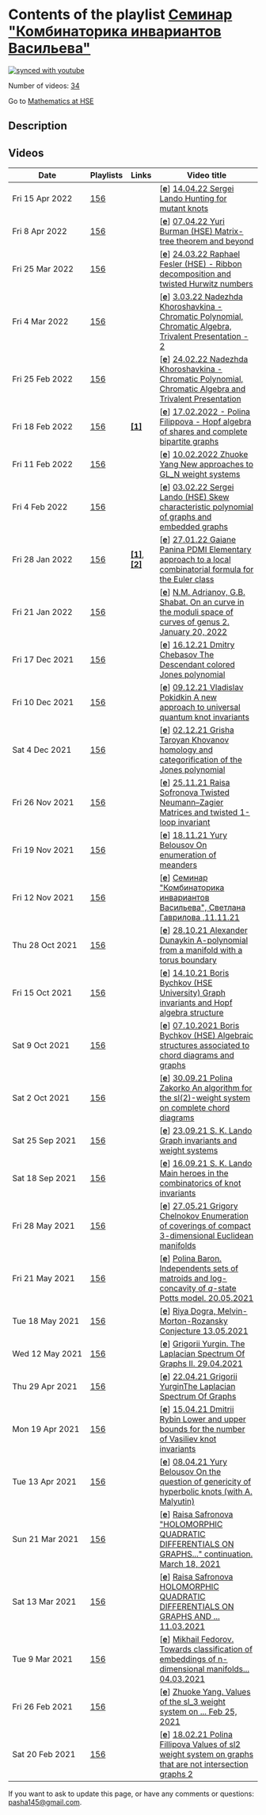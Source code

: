 # Contents of the playlist [Семинар "Комбинаторика инвариантов Васильева"](https://www.youtube.com/playlist?list=PLq3E5oubNNoCvslSyRxSk7hu77WxK9FU4)

[![synced with youtube](https://img.shields.io/github/last-commit/mathphysschool/mathphysschool.github.io/autoupdate1?label=synced%20with%20youtube)](https://github.com/mathphysschool/mathphysschool.github.io/commits/autoupdate1)

Number of videos: [34](#videos)

Go to [Mathematics at HSE](../README.md)

## Description



## Videos

|Date|Playlists|Links|Video title|
|---|---|---|---|
| Fri&nbsp;15&nbsp;Apr&nbsp;2022 | [156](../playlists/156 "Семинар &#34;Комбинаторика инвариантов Васильева&#34;") |  | [[**e**](https://studio.youtube.com/video/e7L-gVfE5mk/edit "Edit")] [14.04.22 Sergei Lando Hunting for mutant knots](https://www.youtube.com/watch?v=e7L-gVfE5mk&list=PLq3E5oubNNoCvslSyRxSk7hu77WxK9FU4) |
| Fri&nbsp;8&nbsp;Apr&nbsp;2022 | [156](../playlists/156 "Семинар &#34;Комбинаторика инвариантов Васильева&#34;") |  | [[**e**](https://studio.youtube.com/video/lx27mmHqriI/edit "Edit")] [07.04.22 Yuri Burman (HSE) Matrix-tree theorem and beyond](https://www.youtube.com/watch?v=lx27mmHqriI&list=PLq3E5oubNNoCvslSyRxSk7hu77WxK9FU4 "Let G be a finite loopless directed graph, its vertices numbered 1 to n, and let L(G) be a (n x n)-matrix (called Laplace matrix) such that its element at position (i,j) is the number of edges of G going from the vertex i to the vertex j; and its diagonal element at position (i,i) is the number of edges starting at i, with the minus sign. The coefficients of the characteristic polynomial of L(G) have geometric meaning: the coefficient at t^k is equal, up to a sign, to the number of based (n-k)-component subgraphs in G without cycles (even nonoriented ones)  This is called a matrix-tree theorem; its first version was proved by Kirchhoff as early as in 1847. The theorem is a starting point for a series of results involving graph theory (in particular, what is now called discrete differential geometry) and representation theory.") |
| Fri&nbsp;25&nbsp;Mar&nbsp;2022 | [156](../playlists/156 "Семинар &#34;Комбинаторика инвариантов Васильева&#34;") |  | [[**e**](https://studio.youtube.com/video/9DsO_7zv7sY/edit "Edit")] [24.03.22 Raphael Fesler (HSE) - Ribbon decomposition and twisted Hurwitz numbers](https://www.youtube.com/watch?v=9DsO_7zv7sY&list=PLq3E5oubNNoCvslSyRxSk7hu77WxK9FU4 "Classical Hurwitz numbers have many definitions, among them there is a topological one as the&#013;number of ways to glue ribbons to a collection of disks so as to obtain a given surface with boundary. &#013;A purely algebraic one as the number of ways to multiply transpositions so as to obtain a permutation of a given cyclic type ; &#013;and an algebro-geometric one as the number of ramified coverings of the sphere with a given type of ramification over the infinity. &#013;Furthermore the generating function of the Hurwitz numbers satisfies the cut-and-join equation and can be explicitly expressed via Schur polynomials.&#013;&#013;We will describe &#34;twisted&#34; versions of all this: ribbons are allowed to twist (literally), transpositions double, and the ramified coverings become conjugation-equivariant. Cut-and-join is replaced by the Laplace--Beltrami equation for the parameter a=2, and an explicit formula for the twisted Hurwitz numbers uses zonal polynomials instead of Schur.&#013;&#013;This is a joint work (arXiv:2107.13861) with Yurii Burman; the twisted ramified coverings were first studied by G.Chapuy and M.Dolega in arXiv:2004.07824.") |
| Fri&nbsp;4&nbsp;Mar&nbsp;2022 | [156](../playlists/156 "Семинар &#34;Комбинаторика инвариантов Васильева&#34;") |  | [[**e**](https://studio.youtube.com/video/dQqZ6pc4_7o/edit "Edit")] [3.03.22 Nadezhda Khoroshavkina - Chromatic Polynomial, Chromatic Algebra, Trivalent Presentation - 2](https://www.youtube.com/watch?v=dQqZ6pc4_7o&list=PLq3E5oubNNoCvslSyRxSk7hu77WxK9FU4 "According to the work of P. Fendley and V. Krushkal (arxiv 0806.3484), we will introduce the chromatic algebra. The generators of the chromatic algebra are the isotopy classes of plane graphs drawn in the rectangle, and some elements of this algebra are equivalent, according to relations on graph diagrams. We will show that the definition of the chromatic polynomial of a graph is well-defined on the elements of the chromatic algebra. Also, we will show that the chromatic algebra is isomorphic to the algebra constructed only on trivalent graphs, i. e. on graphs with internal vertices of degree three.") |
| Fri&nbsp;25&nbsp;Feb&nbsp;2022 | [156](../playlists/156 "Семинар &#34;Комбинаторика инвариантов Васильева&#34;") |  | [[**e**](https://studio.youtube.com/video/LVRNKu-VaUc/edit "Edit")] [24.02.22 Nadezhda Khoroshavkina - Chromatic Polynomial, Chromatic Algebra and Trivalent Presentation](https://www.youtube.com/watch?v=LVRNKu-VaUc&list=PLq3E5oubNNoCvslSyRxSk7hu77WxK9FU4 "According to the work of P. Fendley and V. Krushkal (arxiv 0806.3484), we will introduce the chromatic algebra. The generators of the chromatic algebra are the isotopy classes of plane graphs drawn in the rectangle, and some elements of this algebra are equivalent, according to relations on graph diagrams. We will show that the definition of the chromatic polynomial of a graph is well-defined on the elements of the chromatic algebra. Also, we will show that the chromatic algebra is isomorphic to the algebra constructed only on trivalent graphs, i. e. on graphs with internal vertices of degree three.") |
| Fri&nbsp;18&nbsp;Feb&nbsp;2022 | [156](../playlists/156 "Семинар &#34;Комбинаторика инвариантов Васильева&#34;") | [**[1]**](https://youtu.be/IQ9KWgR1LR4?list=PLq3E5oubNNoCvslSyRxSk7hu77WxK9FU4) | [[**e**](https://studio.youtube.com/video/wG5z0x8710U/edit "Edit")] [17.02.2022 - Polina Filippova - Hopf algebra of shares and complete bipartite graphs](https://www.youtube.com/watch?v=wG5z0x8710U&list=PLq3E5oubNNoCvslSyRxSk7hu77WxK9FU4 "In her talk (30.09.2021) https://youtu.be/IQ9KWgR1LR4?list=PLq3E5oubNNoCvslSyRxSk7hu77WxK9FU4 Polina Zakorko introduced operators of adding chords to so-called shares of chord diagrams and used these operators to study values of the sl2 weight system on complete graphs Kn. M.E.Kazaryan used this technique to obtain some results for the values of this weight system on complete bipartite graphs Kn,k. Now we continue to apply this approach for studying values of the sl&#95;2 weight system on complete bipartite graphs. I will speak about the Hopf algebra of shares and about the sl2 weight system. Then I will discuss application of this approach to complete bipartite graphs.") |
| Fri&nbsp;11&nbsp;Feb&nbsp;2022 | [156](../playlists/156 "Семинар &#34;Комбинаторика инвариантов Васильева&#34;") |  | [[**e**](https://studio.youtube.com/video/mYU1mfCx5dI/edit "Edit")] [10.02.2022 Zhuoke Yang New approaches to GL&#95;N weight systems](https://www.youtube.com/watch?v=mYU1mfCx5dI&list=PLq3E5oubNNoCvslSyRxSk7hu77WxK9FU4 "In this talk, we give two ways to compute the values of gl&#95;N weight system. The first one is an extension of the gl&#95;N weight system to arbitrary permutations and a recursion to computing its values on permutations. For the second one, we use the Harish-Chandra isomorphism to develop one more algorithm for computing the corresponding weight system.") |
| Fri&nbsp;4&nbsp;Feb&nbsp;2022 | [156](../playlists/156 "Семинар &#34;Комбинаторика инвариантов Васильева&#34;") |  | [[**e**](https://studio.youtube.com/video/IZNOQFWUl2M/edit "Edit")] [03.02.22 Sergei Lando (HSE) Skew characteristic polynomial of graphs and embedded graphs](https://www.youtube.com/watch?v=IZNOQFWUl2M&list=PLq3E5oubNNoCvslSyRxSk7hu77WxK9FU4 "We introduce a new one-variable polynomial invariant of graphs, which we call the skew characteristic polynomial. For an oriented simple graph, this is just the characteristic polynomial of its anti-symmetric adjacency matrix. For nonoriented simple graphs the definition is different, but for a certain class of graphs (namely, for intersection graphs of chord diagrams), it gives the same answer if we endow such a graph with an orientation induced by the chord diagram.&#013;&#013;We prove that this invariant satisfies Vassiliev's $4$-term relations and determines therefore a finite type knot invariant. We investigate the behaviour of the polynomial with respect to the Hopf algebra structure on the space of graphs and show that it takes a constant value on any primitive element in this Hopf algebra.&#013;&#013;We also provide a two-variable extension of the skew characteristic polynomial to embedded graphs and delta-matroids. The $4$-term relations for the extended polynomial prove that it determines a finite type invariant of multicomponent links.&#013;&#013;The talk is based on a joint work with R.Dogra.") |
| Fri&nbsp;28&nbsp;Jan&nbsp;2022 | [156](../playlists/156 "Семинар &#34;Комбинаторика инвариантов Васильева&#34;") | [**[1]**](https://arxiv.org/abs/2201.00398), [**[2]**](http://www.mathnet.ru/links/6fac40105d1276baa8c1810be198b01d/znsl7160.pdf) | [[**e**](https://studio.youtube.com/video/K3qoE-IbFEc/edit "Edit")] [27.01.22 Gaiane Panina PDMI Elementary approach to a local combinatorial formula for the Euler class](https://www.youtube.com/watch?v=K3qoE-IbFEc&list=PLq3E5oubNNoCvslSyRxSk7hu77WxK9FU4 "In general, local combinatorial formulae explain how to explicitly compute characteristic classes of fiber bundles  in the case when the total space and the base are consistently triangulated. The local combinatorial formula (by Igusa and Mnёv-Sharygin) for the Euler class of a fiber bundles whose fiber is the oriented circle S^1 reduces  the computation to simple combinatorics of neclaces with colored beads.&#013;&#013;Following   https://arxiv.org/abs/2201.00398   we  prove an analogous formula for spherical fiber bundles (now the fiber is the oriented sphere S^n).  We use  Kazarian's multisections,  harmonic chains, and winding numbers. Prerequisites: very basic knowledge in  simplicial and cellular (co)homology theory  and vector bundles.&#013;&#013;For those interested in more advanced approach  with connections to other mathematical areas please see the recent paper by N. Mnёv http://www.mathnet.ru/links/6fac40105d1276baa8c1810be198b01d/znsl7160.pdf") |
| Fri&nbsp;21&nbsp;Jan&nbsp;2022 | [156](../playlists/156 "Семинар &#34;Комбинаторика инвариантов Васильева&#34;") |  | [[**e**](https://studio.youtube.com/video/FssT-1TeEjs/edit "Edit")] [N.M. Adrianov, G.B. Shabat. On an curve in the moduli space of curves of genus 2. January 20, 2022](https://www.youtube.com/watch?v=FssT-1TeEjs&list=PLq3E5oubNNoCvslSyRxSk7hu77WxK9FU4 "There are just 4 clean Belyi pairs of genus 2 and of the minimal possible degree 8. Two of them are quite hard to calculate. In the talk we shall present a nice curve in the moduli space of&#013;curves of genus 2 containing the corresponding two points. Some problems concerning this curves and its higher analogs will be discussed.") |
| Fri&nbsp;17&nbsp;Dec&nbsp;2021 | [156](../playlists/156 "Семинар &#34;Комбинаторика инвариантов Васильева&#34;") |  | [[**e**](https://studio.youtube.com/video/pHYG0iTkjd0/edit "Edit")] [16.12.21 Dmitry Chebasov The Descendant colored Jones polynomial](https://www.youtube.com/watch?v=pHYG0iTkjd0&list=PLq3E5oubNNoCvslSyRxSk7hu77WxK9FU4 "The colored Jones polynomial is a generalization of the well-known Jones polynomial. We shall review a realization of colored Jones polynomial that arose in the recent work of D. Zagier and S. Garoufalidis. More precisely, a colored Jones polynomial J&#95;n(q) is a family of polynomials parametrized by n. We generalize it further to the descendant colored Jones polynomial. It is a two-parameter family of polynomials from which we will obtain J&#95;n(q) and other related invariants.") |
| Fri&nbsp;10&nbsp;Dec&nbsp;2021 | [156](../playlists/156 "Семинар &#34;Комбинаторика инвариантов Васильева&#34;") |  | [[**e**](https://studio.youtube.com/video/_TOu6D98DMY/edit "Edit")] [09.12.21 Vladislav Pokidkin A new approach to universal quantum knot invariants](https://www.youtube.com/watch?v=_TOu6D98DMY&list=PLq3E5oubNNoCvslSyRxSk7hu77WxK9FU4 "There is an algebraic approach to constructing universal quantum knot invariants via generating function technique. We consider the construction for Heisenberg algebra and the link of the obtained invariants with the equivalence classes of tangle diagrams by Reidemeister moves. The same method applies to some ribbon Hopf algebra to build the universal invariant, connected with the equivalence classes of rotational tangle diagrams by rotational Reidemeister moves. The main theorem claims that the universal invariant determines the universal quantum SL(2) invariant and, hence, all colored Jones polynomials.") |
| Sat&nbsp;4&nbsp;Dec&nbsp;2021 | [156](../playlists/156 "Семинар &#34;Комбинаторика инвариантов Васильева&#34;") |  | [[**e**](https://studio.youtube.com/video/w6fOhR9JNWQ/edit "Edit")] [02.12.21 Grisha Taroyan Khovanov homology and categorification of the Jones polynomial](https://www.youtube.com/watch?v=w6fOhR9JNWQ&list=PLq3E5oubNNoCvslSyRxSk7hu77WxK9FU4 "One can functorially associate a bigraded complex C(D) of abelian groups to a planar diagram D of a link L. Complex C(D) can be shown to be independent up quasi-isomorphism from a specific planar projection of the link L. Thus homology groups H(L) of the complex C(L) yield a new invariant of the link L known as Khovanov homology. A celebrated result of Khovanov is the following &#013;Theorem. The graded Poincare polynomial Kh(L)(t,q)=Σ t^i q^j dim H^{i,j}(L) is a link invariant which specifies to the unnormalized Jones polynomial of the link L at t=-1.&#013;The bulk of my talk will be dedicated to proving invariance of C(L) under Reidemeister moves of planar diagrams. Then I will prove the theorem stated above. Time permitting I will also talk about functoriality of H(L) with respect to link cobordism and Khovanov homology as 4-dimensional TQFT. &#013;The talk follows several papers. The first part can be deduced from [1]. The original paper of Khovanov [2] is also an invaluable source in understanding the theory although a slightly more difficult and unpolished one. Finally, Jacobsson's paper provides a necessary background and proof of Khovanov homology's invariance under link cobordism. Definition of 4-dimensional TQFT can be found in standard sources like the following entry on nLab [4]. &#013;References: [1] Bar-Natan, Dror. “On Khovanov’s categorification of the Jones polynomial.” Algebraic & Geometric Topology 2.1 (2002): 337-370. &#013;[2] Khovanov, Mikhail. “A categorification of the Jones polynomial.” Duke Mathematical Journal 101.3 (2000): 359-426. &#013;[3] Jacobsson, Magnus. “An invariant of link cobordisms from Khovanov homology.” Algebraic \& Geometric Topology 4.2 (2004): 1211-1251. &#013;[4] nLab authors. “4d-TQFT.” (November 2021).") |
| Fri&nbsp;26&nbsp;Nov&nbsp;2021 | [156](../playlists/156 "Семинар &#34;Комбинаторика инвариантов Васильева&#34;") |  | [[**e**](https://studio.youtube.com/video/FfyaVRNKsMg/edit "Edit")] [25.11.21 Raisa Sofronova Twisted Neumann–Zagier Matrices and twisted 1-loop invariant](https://www.youtube.com/watch?v=FfyaVRNKsMg&list=PLq3E5oubNNoCvslSyRxSk7hu77WxK9FU4 "(After the paper &#34;Twisted Neumann–Zagier Matrices&#34; by S. Garoufalidis and S. Yoon)&#013;Neumann–Zagier matrices encode information about ideal triangulations of 3-manifolds and their gluing equations. They have some remarkable properties which allow one to construct quantum invariants of these manifolds.&#013;Garoufalidis and Yoon wanted to study these invariants under cyclic cover and the natural way is to define twisted NZ matrices - NZ matrices of infinite cyclic cover. In this talk all required definitions will be given, main results stated and an example of 1-loop invariant of a hyperbolic knot will be computed.") |
| Fri&nbsp;19&nbsp;Nov&nbsp;2021 | [156](../playlists/156 "Семинар &#34;Комбинаторика инвариантов Васильева&#34;") |  | [[**e**](https://studio.youtube.com/video/50c7G3FPgAU/edit "Edit")] [18.11.21 Yury Belousov On enumeration of meanders](https://www.youtube.com/watch?v=50c7G3FPgAU&list=PLq3E5oubNNoCvslSyRxSk7hu77WxK9FU4 "A meander is an open curve on the plane that intersects a given line transversally at a finite number of points. There is a deep connection between meanders and Temperley-Lieb algebras, statistical physics models, and moduli spaces of complex curves. Despite the high interest in this area, the central questions remain open. The number of meanders with a given number of intersections, as well as the asymptotic behaviour of these numbers are unknown. We are going to discuss some basic facts about meanders, in particular the problems of meander enumeration. We also will describe the recently discovered geometric decomposition of the meanders into irreducible components. This decomposition leads us to a new approach to the meander enumeration problem.") |
| Fri&nbsp;12&nbsp;Nov&nbsp;2021 | [156](../playlists/156 "Семинар &#34;Комбинаторика инвариантов Васильева&#34;") |  | [[**e**](https://studio.youtube.com/video/0oLUi5HBViI/edit "Edit")] [Семинар &#34;Комбинаторика инвариантов Васильева&#34;, Светлана Гаврилова ,11.11.21](https://www.youtube.com/watch?v=0oLUi5HBViI&list=PLq3E5oubNNoCvslSyRxSk7hu77WxK9FU4 "A-polynomials for infinite families of knots&#013;In order to find an effective way to compute the A-polynomial, which is a powerful knot invariant, we consider a family of knots which can be obtained by Dehn filling of a 2-component link.&#013;After certain change of variables our problem can be reduced to the problem of solving equations of degree two.&#013;It turns out that these equations, up to sign, are the equations between cluster variables in the cluster algebra.&#013;Also, the combinatorial construction of perfect matchings of weighted ladder graphs allows one to simplify the computations.&#013;The talk is based on the paper &#34;Twisting, ladder graphs and A-polynomials&#34; by Emily K. Thompson.") |
| Thu&nbsp;28&nbsp;Oct&nbsp;2021 | [156](../playlists/156 "Семинар &#34;Комбинаторика инвариантов Васильева&#34;") |  | [[**e**](https://studio.youtube.com/video/7uINoaXGyhg/edit "Edit")] [28.10.21 Alexander Dunaykin A-polynomial from a manifold with a torus boundary](https://www.youtube.com/watch?v=7uINoaXGyhg&list=PLq3E5oubNNoCvslSyRxSk7hu77WxK9FU4 "We present the notion of an A-polynomial that is a polynomial in two variables associated to a compact 3-manifold with boundary consisting of a single torus. We follow the article &#34;Plane Curves Associated to Character Varieties of 3-Manifolds&#34; by D.Cooper, M. Culler , H. Gillet , D. D. Long and P. B. Shalen") |
| Fri&nbsp;15&nbsp;Oct&nbsp;2021 | [156](../playlists/156 "Семинар &#34;Комбинаторика инвариантов Васильева&#34;") |  | [[**e**](https://studio.youtube.com/video/j6gmk3c-XmE/edit "Edit")] [14.10.21 Boris Bychkov (HSE University) Graph invariants and Hopf algebra structure](https://www.youtube.com/watch?v=j6gmk3c-XmE&list=PLq3E5oubNNoCvslSyRxSk7hu77WxK9FU4 "Many graph invariants allow an extension to Hopf algebra homomorphisms from the Hopf algebra of graphs to other Hopf algebras, like polynomial ones. Such a homomorphism is uniquely determined by its values on primitive elements in the Hopf algebra of graphs. These values are very simple, since they also are primitive elements, hence linear polynomials. Hence, understanding primitive elements plays a crucial role in understanding polynomial graph invariants. In particular, we will discuss the projection of the Hopf algebra of graphs to its primitive subspace.") |
| Sat&nbsp;9&nbsp;Oct&nbsp;2021 | [156](../playlists/156 "Семинар &#34;Комбинаторика инвариантов Васильева&#34;") |  | [[**e**](https://studio.youtube.com/video/PZKAU3ywsXo/edit "Edit")] [07.10.2021 Boris Bychkov (HSE) Algebraic structures associated to chord diagrams and graphs](https://www.youtube.com/watch?v=PZKAU3ywsXo&list=PLq3E5oubNNoCvslSyRxSk7hu77WxK9FU4 "The chromatic polynomial is multiplicative: its value on a disjoint union of connected graphs is the product of its values on the components. There are many graph invariants possessing this property, which hints that disjoint union can be considered as a multiplication operation on graphs. Moreover, it makes sense to allow adding linear combinations of graphs, and extending multiplication by linearity to linear combinations we obtain an algebra of graphs. Probably even more interesting is the operation of comultiplication on this algebra, which makes it into a Hopf algebra. These algebraic structures and their relationship with 4-term relations will be discussed in the talk.") |
| Sat&nbsp;2&nbsp;Oct&nbsp;2021 | [156](../playlists/156 "Семинар &#34;Комбинаторика инвариантов Васильева&#34;") |  | [[**e**](https://studio.youtube.com/video/IQ9KWgR1LR4/edit "Edit")] [30.09.21 Polina Zakorko An algorithm for the sl(2)-weight system on complete chord diagrams](https://www.youtube.com/watch?v=IQ9KWgR1LR4&list=PLq3E5oubNNoCvslSyRxSk7hu77WxK9FU4 "An algorithm for calculating the values of the sl(2)-weight system&#013;on chord diagrams whose intersection graphs are complete graphs&#013;&#013;A special case of a weight system on chord diagrams is the sl(2)-weight system. In addition to 4-term relations, it satisfies so-called 6-term relations. Algorithms based on the 6-term relations in practice compute only values on chord diagrams of small order and for some simple sequences of diagrams, due to the rapid growth of the number of intermediate chord diagrams. S.K.Lando formulated a conjecture about the form of the values of the sl(2)-weight system on chord diagrams with complete intersection graphs. We suggest a simple inductive algorithm for calculating these values, which is based on calculation of values on very few intermediate chord diagrams. The results agree with the predictions of Lando’s conjecture.") |
| Sat&nbsp;25&nbsp;Sep&nbsp;2021 | [156](../playlists/156 "Семинар &#34;Комбинаторика инвариантов Васильева&#34;") |  | [[**e**](https://studio.youtube.com/video/ue0zuOgQKdk/edit "Edit")] [23.09.21 S. K. Lando Graph invariants and weight systems](https://www.youtube.com/watch?v=ue0zuOgQKdk&list=PLq3E5oubNNoCvslSyRxSk7hu77WxK9FU4 "If a graph invariant satisfies 4-term relations for graphs, then it defines a weight system: a function on chord diagrams satisfying 4-term relations. The converse is not true generically. The talk will present examples of graph invariants satisfying 4-term relations. We will also discuss the weight system associated to the Lie algebra sl(2) and its presumable relationship with graph invariants. This talk is a preparatory one for the next week talk by Polina Zakorko.") |
| Sat&nbsp;18&nbsp;Sep&nbsp;2021 | [156](../playlists/156 "Семинар &#34;Комбинаторика инвариантов Васильева&#34;") |  | [[**e**](https://studio.youtube.com/video/j-H1JmXrkO4/edit "Edit")] [16.09.21 S. K. Lando Main heroes in the combinatorics of knot invariants](https://www.youtube.com/watch?v=j-H1JmXrkO4&list=PLq3E5oubNNoCvslSyRxSk7hu77WxK9FU4 "The talk will be devoted to a description of objects studied by the seminar (knots, graphs, embedded graphs, knot diagrams, delta-matroids, and their invariants) and various relations between them.") |
| Fri&nbsp;28&nbsp;May&nbsp;2021 | [156](../playlists/156 "Семинар &#34;Комбинаторика инвариантов Васильева&#34;") |  | [[**e**](https://studio.youtube.com/video/fW0mlwvb5jk/edit "Edit")] [27.05.21 Grigory Chelnokov Enumeration of coverings of compact 3-dimensional Euclidean manifolds](https://www.youtube.com/watch?v=fW0mlwvb5jk&list=PLq3E5oubNNoCvslSyRxSk7hu77WxK9FU4 "Для компактных 3-мерных евклидовых многообразий G2, G4, G5, G6, B1, B2, получена классификация их  конечнолистных накрытий, а также перечислены классы эквивалентности каждого типа накрытий как функции от числа слоев. Кроме того, для полученных комбинаторных последовательностей выписаны их производящие функции в терминах рядов Дирихле.") |
| Fri&nbsp;21&nbsp;May&nbsp;2021 | [156](../playlists/156 "Семинар &#34;Комбинаторика инвариантов Васильева&#34;") |  | [[**e**](https://studio.youtube.com/video/OkmS7cIOiNQ/edit "Edit")] [Polina Baron. Independents sets of matroids and log-concavity of $q$-state Potts model. 20.05.2021](https://www.youtube.com/watch?v=OkmS7cIOiNQ&list=PLq3E5oubNNoCvslSyRxSk7hu77WxK9FU4) |
| Tue&nbsp;18&nbsp;May&nbsp;2021 | [156](../playlists/156 "Семинар &#34;Комбинаторика инвариантов Васильева&#34;") |  | [[**e**](https://studio.youtube.com/video/om_rfmpwgF0/edit "Edit")] [Riya Dogra, Melvin-Morton-Rozansky Conjecture 13.05.2021](https://www.youtube.com/watch?v=om_rfmpwgF0&list=PLq3E5oubNNoCvslSyRxSk7hu77WxK9FU4) |
| Wed&nbsp;12&nbsp;May&nbsp;2021 | [156](../playlists/156 "Семинар &#34;Комбинаторика инвариантов Васильева&#34;") |  | [[**e**](https://studio.youtube.com/video/lMN34SXmkvw/edit "Edit")] [Grigorii Yurgin. The Laplacian Spectrum Of Graphs II.  29.04.2021](https://www.youtube.com/watch?v=lMN34SXmkvw&list=PLq3E5oubNNoCvslSyRxSk7hu77WxK9FU4) |
| Thu&nbsp;29&nbsp;Apr&nbsp;2021 | [156](../playlists/156 "Семинар &#34;Комбинаторика инвариантов Васильева&#34;") |  | [[**e**](https://studio.youtube.com/video/_V7G5G7k-MU/edit "Edit")] [22.04.21 Grigorii YurginThe Laplacian Spectrum Of Graphs](https://www.youtube.com/watch?v=_V7G5G7k-MU&list=PLq3E5oubNNoCvslSyRxSk7hu77WxK9FU4 "Given a graph, one can consider its Laplacian matrix and its spectrum. This matrix is related to the adjacency matrix, but the Laplacian matrix seems to be much more deep and important. We are going to start with some basic properties of the Laplacian spectrum, and after that we shall discuss numerous relations between the Laplacian spectrum and graph invariants. Among these results are: the Matrix-Tree-Theorem about the number of spanning trees of graph; and some estimates on vertex connectivity and edge connectivity of graphs via second smallest eigenvalue of the Laplacian. We are going to prove several most important results, and some results will be discussed in the overview format. Also we shall mention some applications of Laplacians of graphs.") |
| Mon&nbsp;19&nbsp;Apr&nbsp;2021 | [156](../playlists/156 "Семинар &#34;Комбинаторика инвариантов Васильева&#34;") |  | [[**e**](https://studio.youtube.com/video/D41XuZKIi8g/edit "Edit")] [15.04.21 Dmitrii Rybin Lower and upper bounds for the number of Vasiliev knot invariants](https://www.youtube.com/watch?v=D41XuZKIi8g&list=PLq3E5oubNNoCvslSyRxSk7hu77WxK9FU4 "Following works by S. Chmutov, I will prove inequalities on dimensions of subspaces of Vasiliev invariants of order at most n. I will also give an overview of other known asymptotic bounds and combinatorial objects that lead to them.") |
| Tue&nbsp;13&nbsp;Apr&nbsp;2021 | [156](../playlists/156 "Семинар &#34;Комбинаторика инвариантов Васильева&#34;") |  | [[**e**](https://studio.youtube.com/video/B7qpY0aDrv0/edit "Edit")] [08.04.21 Yury Belousov On the question of genericity of hyperbolic knots (with A. Malyutin)](https://www.youtube.com/watch?v=B7qpY0aDrv0&list=PLq3E5oubNNoCvslSyRxSk7hu77WxK9FU4 "Thurston’s famous classification theorem, of 1978, states that a non-toric non-satellite knot is hyperbolic, that is, its complement admits a complete hyperbolic metric of finite volume. Until recently there was the conjecture (known as Adams conjecture) saying that the percentage of hyperbolic knots amongst all the prime knots of n or fewer crossings approaches 100 as n approaches infinity. In 2017 Malyutin showed that this statement contradicts several other plausible conjectures. Finally, in 2019 Adams conjecture was found to be false. In this talk we are going to discuss the key ingredients of the disproof of Adams conjecture.") |
| Sun&nbsp;21&nbsp;Mar&nbsp;2021 | [156](../playlists/156 "Семинар &#34;Комбинаторика инвариантов Васильева&#34;") |  | [[**e**](https://studio.youtube.com/video/if7JK1WfrGY/edit "Edit")] [Raisa Safronova &#34;HOLOMORPHIC QUADRATIC DIFFERENTIALS ON GRAPHS...&#34; continuation.  March 18, 2021](https://www.youtube.com/watch?v=if7JK1WfrGY&list=PLq3E5oubNNoCvslSyRxSk7hu77WxK9FU4 "Raisa Safronova &#34;HOLOMORPHIC QUADRATIC DIFFERENTIALS ON GRAPHS AND THE CHROMATIC POLYNOMIAL (after RICHARD KENYON, WAI YEUNG LAM)&#34;, continuation of March,11  lecture") |
| Sat&nbsp;13&nbsp;Mar&nbsp;2021 | [156](../playlists/156 "Семинар &#34;Комбинаторика инвариантов Васильева&#34;") |  | [[**e**](https://studio.youtube.com/video/kUgOWdMtmWc/edit "Edit")] [Raisa Safronova HOLOMORPHIC QUADRATIC DIFFERENTIALS ON GRAPHS AND ... 11.03.2021](https://www.youtube.com/watch?v=kUgOWdMtmWc&list=PLq3E5oubNNoCvslSyRxSk7hu77WxK9FU4 "Raisa Safronova &#34;HOLOMORPHIC QUADRATIC DIFFERENTIALS ON GRAPHS AND THE CHROMATIC POLYNOMIAL (after RICHARD KENYON, WAI YEUNG LAM )&#34;  11.03.2021") |
| Tue&nbsp;9&nbsp;Mar&nbsp;2021 | [156](../playlists/156 "Семинар &#34;Комбинаторика инвариантов Васильева&#34;") |  | [[**e**](https://studio.youtube.com/video/yoblgrinGfM/edit "Edit")] [Mikhail Fedorov. Towards classification of embeddings of n-dimensional manifolds...  04.03.2021](https://www.youtube.com/watch?v=yoblgrinGfM&list=PLq3E5oubNNoCvslSyRxSk7hu77WxK9FU4 "Mikhail Fedorov. Towards classification of embeddings of n-dimensional manifolds with boundary into (2n-1)-dimensional space. 04.03.2021") |
| Fri&nbsp;26&nbsp;Feb&nbsp;2021 | [156](../playlists/156 "Семинар &#34;Комбинаторика инвариантов Васильева&#34;") |  | [[**e**](https://studio.youtube.com/video/bdJfC2dtzdQ/edit "Edit")] [Zhuoke Yang. Values of the sl&#95;3 weight system on ...  Feb 25, 2021](https://www.youtube.com/watch?v=bdJfC2dtzdQ&list=PLq3E5oubNNoCvslSyRxSk7hu77WxK9FU4 "Values of the sl&#95;3 weight system on chord diagrams whose intersection graph is complete bipartite K&#95;{2,n}.") |
| Sat&nbsp;20&nbsp;Feb&nbsp;2021 | [156](../playlists/156 "Семинар &#34;Комбинаторика инвариантов Васильева&#34;") |  | [[**e**](https://studio.youtube.com/video/pxdGCOm-mvw/edit "Edit")] [18.02.21 Polina Fillipova Values of sl2 weight system on graphs that are not intersection graphs 2](https://www.youtube.com/watch?v=pxdGCOm-mvw&list=PLq3E5oubNNoCvslSyRxSk7hu77WxK9FU4 "To each chord diagram its intersection graph is assigned. In 2007, S.V.Chmutov and S.K.Lando proved that the value of the weight system associated to the Lie algebra sl2 at a chord diagram depends only on the intersection graph of this chord diagram, so we may speak about values of this weight system at intersection graphs.&#013;&#013;This raises the question: is it possible to extend this weight system to a polynomial graph invariant satisfying the 4-term relations for graphs. E.Krasil’nikov showed that this is possible for all the graphs with no more than 8 vertices.&#013;&#013;In this talk I will give the values of the sl2 weight system for joins of a 5-cycle and a discrete graph on n vertices. Such a graph is not an intersection graph if n is positive. I will also discuss the values of the sl2 weight system for projections of these graphs onto the subspace of primitive elements in the Hopf algebra of graphs. All the necessary definitions will be given.&#013;&#013;I will discuss the main steps of the computation:&#013;&#013;1) A formula that expresses a generating function for projections of joins of an arbitrary graph and discrete graphs with 0,1,2,3… vertices onto the space of primitive elements in the Hopf algebra in terms of generating functions for graphs of such a form.&#013;&#013;2) Computation of the sl2 weight system at some infinite series of intersection graphs. Each graph in these series is a join of a graph with no more than 5 vertices and a discrete graph. The main computation tool here is the Chmutov—Varchenko recurrence relations. The full proof requires a lot of computations, but I will give only the idea of it and provide some examples.&#013;&#013;3) The 4-term relation for a graph that is not an intersection graph.&#013;&#013;The results of the computation confirm a conjecture of S.K.Lando that states that the value of the weight system sl2 on the projection of a chord diagram to the space of primitive elements is a polynomial of degree k such that 2k is at most the number of vertices in the circumference of the intersection graph of this chord diagram.") |


 If you want to ask to update this page, or have any comments or questions: <pasha145@gmail.com>.